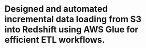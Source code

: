 # Designed and automated incremental data loading from S3 into Redshift using AWS Glue for efficient ETL workflows.



